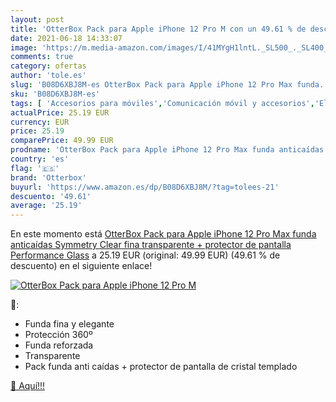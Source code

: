 ```yaml
---
layout: post
title: 'OtterBox Pack para Apple iPhone 12 Pro M con un 49.61 % de descuento'
date: 2021-06-18 14:33:07
image: 'https://m.media-amazon.com/images/I/41MYgH1lntL._SL500_._SL400_.jpg'
comments: true
category: ofertas
author: 'tole.es'
slug: 'B08D6XBJ8M-es OtterBox Pack para Apple iPhone 12 Pro Max funda...'
sku: 'B08D6XBJ8M-es'
tags: [ 'Accesorios para móviles','Comunicación móvil y accesorios','Electrónica','Fundas y carcasas para teléfonos móviles','apple','iphone','otterbox', ]
actualPrice: 25.19 EUR
currency: EUR
price: 25.19
comparePrice: 49.99 EUR
prodname: 'OtterBox Pack para Apple iPhone 12 Pro Max funda anticaídas Symmetry Clear fina  transparente + protector de pantalla Performance Glass'
country: 'es'
flag: '🇪🇸'
brand: 'Otterbox'
buyurl: 'https://www.amazon.es/dp/B08D6XBJ8M/?tag=tolees-21'
descuento: '49.61'
average: '25.19'
---
```


En este momento está [OtterBox Pack para Apple iPhone 12 Pro Max funda anticaídas Symmetry Clear fina  transparente + protector de pantalla Performance Glass](https://www.amazon.es/dp/B08D6XBJ8M/?tag=tolees-21) a 25.19 EUR (original: 49.99 EUR) (49.61 %  de descuento) en el siguiente enlace!

[![OtterBox Pack para Apple iPhone 12 Pro M](https://m.media-amazon.com/images/I/41MYgH1lntL._SL500_._SL400_.jpg)](https://www.amazon.es/dp/B08D6XBJ8M/?tag=tolees-21)

🔎:

- Funda fina y elegante
- Protección 360º
- Funda reforzada
- Transparente
- Pack funda anti caídas + protector de pantalla de cristal templado

[🛒 Aquí!!!](https://www.amazon.es/dp/B08D6XBJ8M/?tag=tolees-21)
